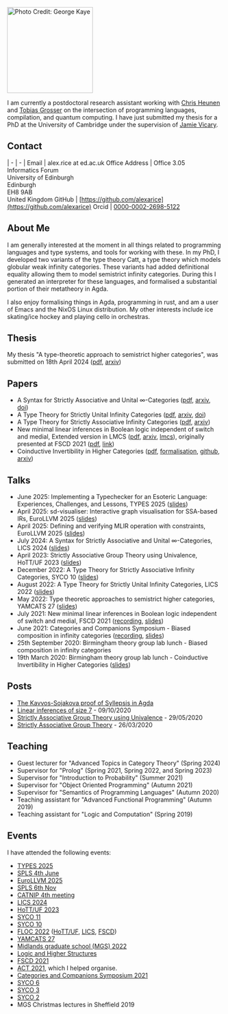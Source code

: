 <img class="photo" src="rice.jpg" width="200" title="Photo Credit: George Kaye">

I am currently a postdoctoral research assistant working with [Chris Heunen](https://homepages.inf.ed.ac.uk/cheunen/) and [Tobias Grosser](https://grosser.science/) on the intersection of programming languages, compilation, and quantum computing. I have just submitted my thesis for a PhD at the University of Cambridge under the supervision of [Jamie Vicary](https://www.cl.cam.ac.uk/~jv258/).

## Contact

| - | - |
Email          | alex.rice at ed.ac.uk
Office Address | Office 3.05 <br> Informatics Forum <br> University of Edinburgh <br> Edinburgh <br> EH8 9AB <br> United Kingdom
GitHub         | [https://github.com/alexarice](https://github.com/alexarice)
Orcid          | [0000-0002-2698-5122](https://orcid.org/0000-0002-2698-5122)

## About Me

I am generally interested at the moment in all things related to
programming languages and type systems, and tools for working with
these. In my PhD, I developed two variants of the type theory Catt, a
type theory which models globular weak infinity categories. These
variants had added definitional equality allowing them to model
semistrict infinity categories. During this I generated an interpreter
for these languages, and formalised a substantial portion of their
metatheory in Agda.

I also enjoy formalising things in Agda, programming in rust, and am a
user of Emacs and the NixOS Linux distribution. My other interests
include ice skating/ice hockey and playing cello in orchestras.

## Thesis
My thesis "A type-theoretic approach to semistrict higher categories", was submitted on 18th April 2024 ([pdf](pub/thesis.pdf), [arxiv](https://arxiv.org/abs/2502.17068))

## Papers

- A Syntax for Strictly Associative and Unital ∞-Categories ([pdf](pub/sua.pdf), [arxiv](https://arxiv.org/abs/2302.05303), [doi](https://dl.acm.org/doi/10.1145/3661814.3662102))
- A Type Theory for Strictly Unital Infinity Categories ([pdf](pub/strict-units.pdf), [arxiv](https://arxiv.org/abs/2007.08307), [doi](https://dl.acm.org/doi/10.1145/3531130.3533363))
- A Type Theory for Strictly Associative Infinity Categories ([pdf](pub/strict-assoc.pdf), [arxiv](https://arxiv.org/abs/2109.01513))
- New minimal linear inferences in Boolean logic independent of switch and medial, Extended version in LMCS ([pdf](papers/lin-inf-extended.pdf), [arxiv](https://arxiv.org/abs/2111.05209), [lmcs](https://lmcs.episciences.org/11337)), originally presented at FSCD 2021 ([pdf](pub/linear-inf.pdf), [link](https://drops.dagstuhl.de/opus/volltexte/2021/14252/))
- Coinductive Invertibility in Higher Categories ([pdf](pub/inverses.pdf), [formalisation](pub/inverses/Everything.html), [github](https://github.com/alexarice/Inverses), [arxiv](https://arxiv.org/abs/2008.10307))

## Talks

- June 2025: Implementing a Typechecker for an Esoteric Language: Experiences, Challenges, and Lessons, TYPES 2025 ([slides](talks/catt-nbe.pdf))
- April 2025: sd-visualiser: Interactive graph visualisation for SSA-based IRs, EuroLLVM 2025 ([slides](talks/sd-talk.pdf))
- April 2025: Defining and verifying MLIR operation with constraints, EuroLLVM 2025 ([slides](talks/mlir-ops.pdf))
- July 2024: A Syntax for Strictly Associative and Unital ∞-Categories, LICS 2024 ([slides](talks/sua.pdf))
- April 2023: Strictly Associative Group Theory using Univalence, HoTT/UF 2023 ([slides](talks/sgtuf.pdf))
- December 2022: A Type Theory for Strictly Associative Infinity Categories, SYCO 10 ([slides](talks/syco10.pdf))
- August 2022: A Type Theory for Strictly Unital Infinity Categories, LICS 2022 ([slides](talks/strict-units.pdf))
- May 2022: Type theoretic approaches to semistrict higher categories, YAMCATS 27 ([slides](talks/semistrict.pdf))
- July 2021: New minimal linear inferences in Boolean logic independent of switch and medial, FSCD 2021 ([recording](https://www.youtube.com/watch?v=rvwuMWTgSl4), [slides](talks/linear-inf-talk.pdf))
- June 2021: Categories and Companions Symposium - Biased composition in infinity categories ([recording](https://www.youtube.com/watch?v=ngApRoAi7UY), [slides](talks/inf-category-equiv-talk.pdf))
- 25th September 2020: Birmingham theory group lab lunch - Biased composition in infinity categories
- 19th March 2020: Birmingham theory group lab lunch - Coinductive Invertibility in Higher Categories ([slides](talks/inverses.pdf))

## Posts

- [The Kavvos-Sojakova proof of Syllepsis in Agda](posts/syllepsis.html)
- [Linear inferences of size 7](https://prooftheory.blog/2020/10/01/linear-inferences-of-size-7/) - 09/10/2020
- [Strictly Associative Group Theory using Univalence](posts/sgtuf/Strict-Group-Theory-UF.html) - 29/05/2020
- [Strictly Associative Group Theory](posts/strict-group-theory.html) - 26/03/2020

## Teaching

- Guest lecturer for "Advanced Topics in Category Theory" (Spring 2024)
- Supervisor for "Prolog" (Spring 2021, Spring 2022, and Spring 2023)
- Supervisor for "Introduction to Probability" (Summer 2021)
- Supervisor for "Object Oriented Programming" (Autumn 2021)
- Supervisor for "Semantics of Programming Languages" (Autumn 2020)
- Teaching assistant for "Advanced Functional Programming" (Autumn 2019)
- Teaching assistant for "Logic and Computation" (Spring 2019)

## Events

I have attended the following events:

- [TYPES 2025](https://msp.cis.strath.ac.uk/types2025/)
- [SPLS 4th June](https://spli.scot/spls/meetings/2025/june/)
- [EuroLLVM 2025](https://llvm.swoogo.com/2025eurollvm/home)
- [SPLS 6th Nov](https://spli.scot/spls/meetings/2024/november/)
- [CATNIP 4th meeting](https://sites.google.com/view/catniporg/meetings)
- [LICS 2024](https://lics.siglog.org/lics24/)
- [HoTT/UF 2023](https://hott-uf.github.io/2023/)
- [SYCO 11](https://cl.cam.ac.uk/syco/11)
- [SYCO 10](https://cl.cam.ac.uk/syco/10)
- [FLOC 2022](https://www.floc2022.org/) ([HoTT/UF](https://hott-uf.github.io/2022/), [LICS](https://lics.siglog.org/lics22/), [FSCD](http://www.cs.tau.ac.il/~nachumd/FSCD/))
- [YAMCATS 27](https://conferences.leeds.ac.uk/yamcats/meeting27/)
- [Midlands graduate school (MGS) 2022](https://www.cs.nott.ac.uk/~psznk/events/mgs22.html)
- [Logic and Higher Structures](https://conferences.cirm-math.fr/2689.html)
- [FSCD 2021](https://fscd2021.dc.uba.ar/)
- [ACT 2021](https://www.cl.cam.ac.uk/events/act2021/), which I helped organise.
- [Categories and Companions Symposium 2021](http://web.science.mq.edu.au/groups/coact/seminar/CaCS2021/)
- [SYCO 6](https://cl.cam.ac.uk/syco/6/)
- [SYCO 3](https://cl.cam.ac.uk/syco/3/)
- [SYCO 2](https://cl.cam.ac.uk/syco/2/)
- MGS Christmas lectures in Sheffield 2019
